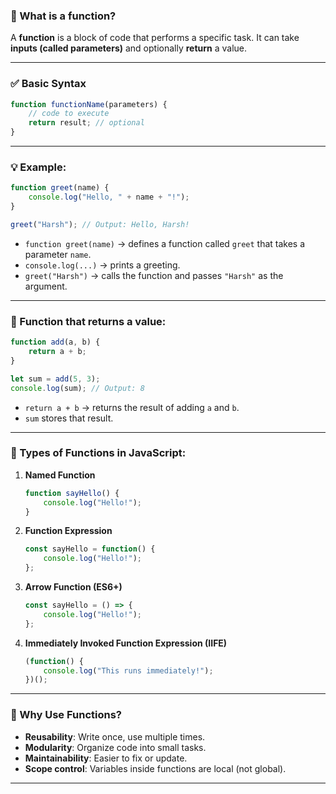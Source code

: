 ### 🔧 What is a function?

A **function** is a block of code that performs a specific task. It can take **inputs (called parameters)** and optionally **return** a value.

---

### ✅ Basic Syntax

```js
function functionName(parameters) {
    // code to execute
    return result; // optional
}
```

---

### 💡 Example:

```js
function greet(name) {
    console.log("Hello, " + name + "!");
}

greet("Harsh"); // Output: Hello, Harsh!
```

- `function greet(name)` → defines a function called `greet` that takes a parameter `name`.
- `console.log(...)` → prints a greeting.
- `greet("Harsh")` → calls the function and passes `"Harsh"` as the argument.

---

### 🧮 Function that returns a value:

```js
function add(a, b) {
    return a + b;
}

let sum = add(5, 3);
console.log(sum); // Output: 8
```

- `return a + b` → returns the result of adding `a` and `b`.
- `sum` stores that result.

---

### 🧠 Types of Functions in JavaScript:

1. **Named Function**
   ```js
   function sayHello() {
       console.log("Hello!");
   }
   ```

2. **Function Expression**
   ```js
   const sayHello = function() {
       console.log("Hello!");
   };
   ```

3. **Arrow Function (ES6+)**
   ```js
   const sayHello = () => {
       console.log("Hello!");
   };
   ```

4. **Immediately Invoked Function Expression (IIFE)**
   ```js
   (function() {
       console.log("This runs immediately!");
   })();
   ```

---

### 🎯 Why Use Functions?

- **Reusability**: Write once, use multiple times.
- **Modularity**: Organize code into small tasks.
- **Maintainability**: Easier to fix or update.
- **Scope control**: Variables inside functions are local (not global).

---